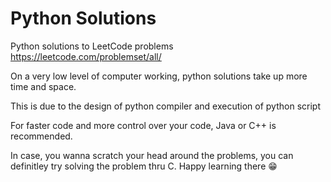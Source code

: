 # Python Solutions  
Python solutions to LeetCode problems  
https://leetcode.com/problemset/all/

On a very low level of computer working, python solutions take up more time and space.

This is due to the design of python compiler and execution of python script

For faster code and more control over your code, Java or C++ is recommended.

In case, you wanna scratch your head around the problems, you can definitley try solving the problem thru C.
Happy learning there :grin:

